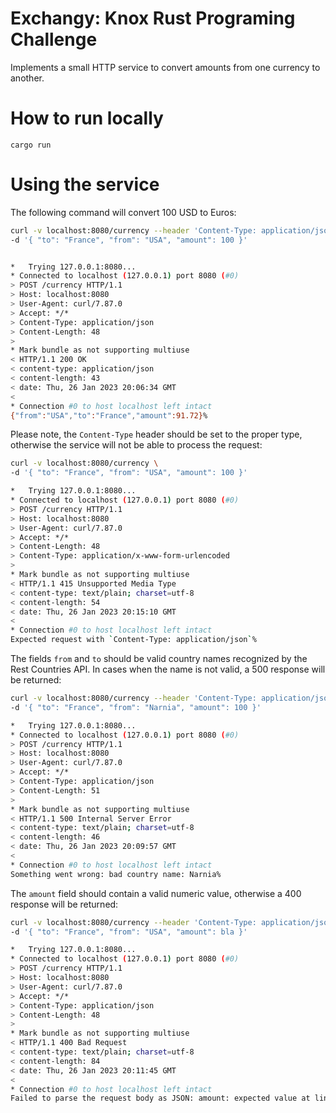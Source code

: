 # Exchangy: Knox Rust Programing Challenge

Implements a small HTTP service to convert amounts from one currency to another.

# How to run locally 

```bush
cargo run
```
# Using the service

The following command will convert 100 USD to Euros:  
```bash
curl -v localhost:8080/currency --header 'Content-Type: application/json' \
-d '{ "to": "France", "from": "USA", "amount": 100 }'


*   Trying 127.0.0.1:8080...
* Connected to localhost (127.0.0.1) port 8080 (#0)
> POST /currency HTTP/1.1
> Host: localhost:8080
> User-Agent: curl/7.87.0
> Accept: */*
> Content-Type: application/json
> Content-Length: 48
> 
* Mark bundle as not supporting multiuse
< HTTP/1.1 200 OK
< content-type: application/json
< content-length: 43
< date: Thu, 26 Jan 2023 20:06:34 GMT
< 
* Connection #0 to host localhost left intact
{"from":"USA","to":"France","amount":91.72}%
```
Please note, the `Content-Type` header should be set to the proper type, otherwise the service will not be able to process the request:
```bash
curl -v localhost:8080/currency \                                                                 ✔ 
-d '{ "to": "France", "from": "USA", "amount": 100 }'

*   Trying 127.0.0.1:8080...
* Connected to localhost (127.0.0.1) port 8080 (#0)
> POST /currency HTTP/1.1
> Host: localhost:8080
> User-Agent: curl/7.87.0
> Accept: */*
> Content-Length: 48
> Content-Type: application/x-www-form-urlencoded
> 
* Mark bundle as not supporting multiuse
< HTTP/1.1 415 Unsupported Media Type
< content-type: text/plain; charset=utf-8
< content-length: 54
< date: Thu, 26 Jan 2023 20:15:10 GMT
< 
* Connection #0 to host localhost left intact
Expected request with `Content-Type: application/json`%  
```

The fields `from` and `to` should be valid country names recognized by the Rest Countries API. In cases when the name is not valid, a 500 response will be returned:
```bash
curl -v localhost:8080/currency --header 'Content-Type: application/json' \                       ✔ 
-d '{ "to": "France", "from": "Narnia", "amount": 100 }'

*   Trying 127.0.0.1:8080...
* Connected to localhost (127.0.0.1) port 8080 (#0)
> POST /currency HTTP/1.1
> Host: localhost:8080
> User-Agent: curl/7.87.0
> Accept: */*
> Content-Type: application/json
> Content-Length: 51
> 
* Mark bundle as not supporting multiuse
< HTTP/1.1 500 Internal Server Error
< content-type: text/plain; charset=utf-8
< content-length: 46
< date: Thu, 26 Jan 2023 20:09:57 GMT
< 
* Connection #0 to host localhost left intact
Something went wrong: bad country name: Narnia%        
```

The `amount` field should contain a valid numeric value, otherwise a 400 response will be returned:
```bash
curl -v localhost:8080/currency --header 'Content-Type: application/json' \                       ✔ 
-d '{ "to": "France", "from": "USA", "amount": bla }'   

*   Trying 127.0.0.1:8080...
* Connected to localhost (127.0.0.1) port 8080 (#0)
> POST /currency HTTP/1.1
> Host: localhost:8080
> User-Agent: curl/7.87.0
> Accept: */*
> Content-Type: application/json
> Content-Length: 48
> 
* Mark bundle as not supporting multiuse
< HTTP/1.1 400 Bad Request
< content-type: text/plain; charset=utf-8
< content-length: 84
< date: Thu, 26 Jan 2023 20:11:45 GMT
< 
* Connection #0 to host localhost left intact
Failed to parse the request body as JSON: amount: expected value at line 1 column 44%           
```

